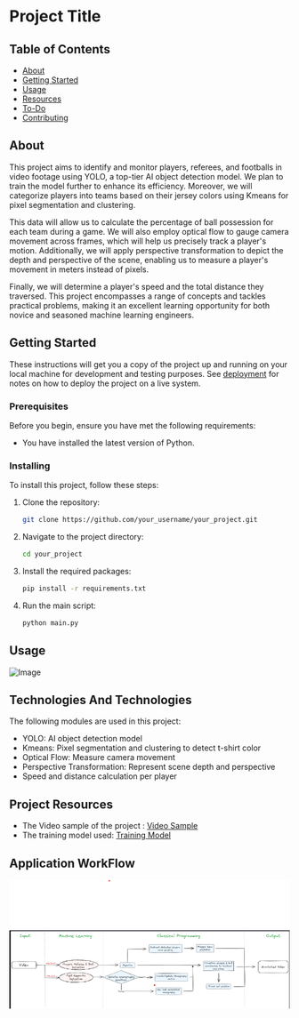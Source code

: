 # Project Title

## Table of Contents

- [About](#about)
- [Getting Started](#getting_started)
- [Usage](#usage)
- [Resources](#resources)
- [To-Do](./todo.md)
- [Contributing](../CONTRIBUTING.md)

## About <a name = "about"></a>

This project aims to identify and monitor players, referees, and footballs in video footage using YOLO, a top-tier AI object detection model. We plan to train the model further to enhance its efficiency. Moreover, we will categorize players into teams based on their jersey colors using Kmeans for pixel segmentation and clustering. 

This data will allow us to calculate the percentage of ball possession for each team during a game. We will also employ optical flow to gauge camera movement across frames, which will help us precisely track a player's motion. Additionally, we will apply perspective transformation to depict the depth and perspective of the scene, enabling us to measure a player's movement in meters instead of pixels. 

Finally, we will determine a player's speed and the total distance they traversed. This project encompasses a range of concepts and tackles practical problems, making it an excellent learning opportunity for both novice and seasoned machine learning engineers.

## Getting Started <a name = "getting_started"></a>

These instructions will get you a copy of the project up and running on your local machine for development and testing purposes. See [deployment](#deployment) for notes on how to deploy the project on a live system.

### Prerequisites

Before you begin, ensure you have met the following requirements:

- You have installed the latest version of Python.

### Installing

To install this project, follow these steps:

1. Clone the repository:
    ```bash
    git clone https://github.com/your_username/your_project.git
    ```
2. Navigate to the project directory:
    ```bash
    cd your_project
    ```
3. Install the required packages:
    ```bash
    pip install -r requirements.txt
    ```
4. Run the main script:
    ```bash
    python main.py
    ```

## Usage <a name = "usage"></a>

![Image](./screenshot.png)

## Technologies And Technologies

The following modules are used in this project:
- YOLO: AI object detection model
- Kmeans: Pixel segmentation and clustering to detect t-shirt color
- Optical Flow: Measure camera movement
- Perspective Transformation: Represent scene depth and perspective
- Speed and distance calculation per player


## Project Resources <a name = "resources"></a>

- The Video sample of the project : [Video Sample](https://drive.google.com/file/d/1t6agoqggZKx6thamUuPAIdN_1zR9v9S_/view?usp=sharing)
- The training model used:          [Training Model](https://drive.google.com/file/d/1DC2kCygbBWUKheQ_9cFziCsYVSRw6axK/view?usp=sharing)

## Application WorkFlow 

![Workflow](./Screenshot1.png)